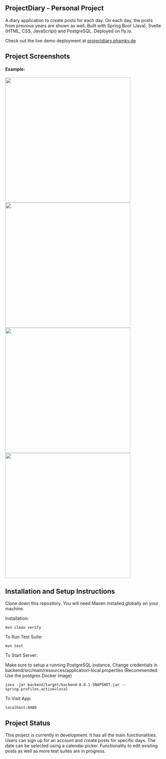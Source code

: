 ## ProjectDiary - Personal Project

A diary application to create posts for each day. On each day, the posts from previous years are shown as well. Built with Spring Boot (Java), Svelte (HTML, CSS, JavaScript) and PostgreSQL. Deployed on fly.io.

Check out the live demo deployment at [projectdiary.phamkv.de](https://projectdiary.phamkv.de/)

## Project Screenshots

#### Example:   

<img src="https://user-images.githubusercontent.com/40146623/234266484-b6bf0c16-42c2-40e2-9c7a-19c9082abf27.png" width="400">
<img src="https://user-images.githubusercontent.com/40146623/234266489-929d1872-9594-46fc-a994-94389b403633.png" width="400">
<img src="https://user-images.githubusercontent.com/40146623/234266510-be58dd92-c931-4258-bd10-fdda106018d8.png" width="400">
<img src="https://user-images.githubusercontent.com/40146623/234266514-f533a7a8-921c-49aa-ba4d-ecd081017d2e.png" width="400">

## Installation and Setup Instructions

Clone down this repository. You will need Maven installed globally on your machine.  

Installation:

`mvn clean verify`

To Run Test Suite:  

`mvn test`  

To Start Server:

Make sure to setup a running PostgreSQL instance. Change credentials in backend/src/main/resources/application-local.properties (Recommended: Use the postgres Docker image)

`java -jar backend/target/backend-0.0.1-SNAPSHOT.jar --spring.profiles.active=local`  

To Visit App:

`localhost:8080` 

## Project Status

This project is currently in development. It has all the main functionalities. Users can sign up for an account and create posts for specific days. The date can be selected using a calendar picker. Functionality to edit existing posts as well as more test suites are in progress.